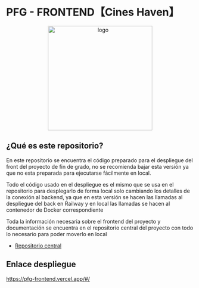 # PFG - FRONTEND【Cines Haven】

<p align="center">
  <img width="280" alt="logo" src="https://user-images.githubusercontent.com/92323915/220186818-007160d6-0e37-430b-9e8f-7bc8cacf21ca.png">
</p>

## ¿Qué es este repositorio?

En este repositorio se encuentra el código preparado para el despliegue del front del proyecto de fin de grado, no se recomienda bajar esta versión ya que no esta preparada para ejecutarse fácilmente en local.

Todo el código usado en el despliegue es el mismo que se usa en el repositorio para desplegarlo de forma local
solo cambiando los detalles de la conexión al backend, ya que en esta versión se hacen las llamadas al despliegue del back en Railway y en local las llamadas se hacen al contenedor de Docker correspondiente

Toda la información necesaria sobre el frontend del proyecto y documentación se encuentra en el repositorio central del proyecto con todo lo necesario para poder moverlo en local

- [Repositorio central](https://github.com/JoseLuis-TR/PFG_Local)

## Enlace despliegue

https://pfg-frontend.vercel.app/#/
